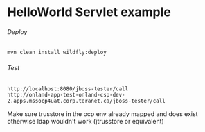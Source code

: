 HelloWorld Servlet example
=====================================
###### Deploy
```shell
mvn clean install wildfly:deploy
```
###### Test
```shell
http://localhost:8080/jboss-tester/call
http://onland-app-test-onland-csp-dev-2.apps.mssocp4uat.corp.teranet.ca/jboss-tester/call
```
Make sure trusstore in the ocp env already mapped and does exist otherwise ldap wouldn't work (jtrusstore or equivalent)
